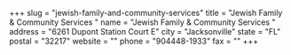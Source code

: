 +++
slug = "jewish-family-and-community-services"
title = "Jewish Family & Community Services "
name = "Jewish Family & Community Services "
address = "6261 Dupont Station Court E"
city = "Jacksonville"
state = "FL"
postal = "32217"
website = ""
phone = "904448-1933"
fax = ""
+++
